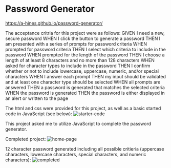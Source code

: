 # Password Generator 
https://a-hines.github.io/password-generator/

The acceptance critria for this project were as follows: 
GIVEN I need a new, secure password
WHEN I click the button to generate a password
THEN I am presented with a series of prompts for password criteria
WHEN prompted for password criteria
THEN I select which criteria to include in the password
WHEN prompted for the length of the password
THEN I choose a length of at least 8 characters and no more than 128 characters
WHEN asked for character types to include in the password
THEN I confirm whether or not to include lowercase, uppercase, numeric, and/or special characters
WHEN I answer each prompt
THEN my input should be validated and at least one character type should be selected
WHEN all prompts are answered
THEN a password is generated that matches the selected criteria
WHEN the password is generated
THEN the password is either displayed in an alert or written to the page

The html and css were provided for this project, as well as a basic started code in JavaScript (see below):
![starter-code](https://user-images.githubusercontent.com/99751726/192152308-06743f7f-5cbb-49f1-bed7-563a30fc8591.jpg)

This project asked me to utilize JavaScript to complete the password generator. 

Completed project:
![home-page](https://user-images.githubusercontent.com/99751726/192152356-74b7e398-c3d0-4fee-b731-f8befc189b4e.jpg)

12 character password generated including all possible critieria (uppercase characters, lowercase characters, special characters, and numeric characters):
![completed](https://user-images.githubusercontent.com/99751726/192152412-2cabad01-b4fe-41a6-a899-590dd8e42188.jpg)
